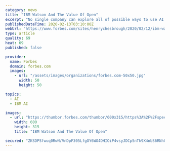 ```yaml
---
category: news
title: "IBM Watson And The Value Of Open"
excerpt: "No single company can explore all of possible ways to use AI on their own, so it is good business practice to open up. Establish platforms and partnerships that allow third parties to co-create and build upon your own technology."
publishedDateTime: 2020-02-13T03:10:00Z
webUrl: "https://www.forbes.com/sites/henrychesbrough/2020/02/12/ibm-watson-and-the-value-of-open/"
type: article
quality: 69
heat: 69
published: false

provider:
  name: Forbes
  domain: forbes.com
  images:
    - url: "/assets/images/organizations/forbes.com-50x50.jpg"
      width: 50
      height: 50

topics:
  - AI
  - IBM AI

images:
  - url: "https://thumbor.forbes.com/thumbor/600x315/https%3A%2F%2Fspecials-images.forbesimg.com%2Fimageserve%2F5e448c1ea854780006b1230c%2F960x0.jpg"
    width: 600
    height: 315
    title: "IBM Watson And The Value Of Open"

secured: "ZKSDPSfwuq0RwN/VnDpF305LfgOY6WO4DHIOiP4vsyJDCpSnTk9X4nbS6RNhURwWGPa/FNMj7tZRbovLWG02T7lDRlPBDS+VvlwAxrlAV0TszlHBhUbQZ78x8Tv6a4RwZVQm74FcP60gwLsRtGkTFjuC/ajv9EakYJzi1deC1f29uKjeIJlzlgnE6YQIZz+OjPHX57UE7TXeac3uGG/SbGGHrGb5y+bE0Ms7+6yN6vDYdscbC4wopXOocdlcYCvlvH7P57ek+eZpPbQR1JaH38VbfcPemh3XX2kOB/yS7hk1r/RRND51K2kTTSUL5H72;n0tmKWFiASLFbxWkPfYRHw=="
---
```


